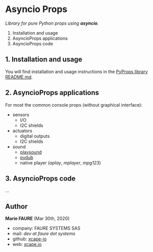 ﻿# Asyncio Props
*Library for pure Python props using **asyncio**.*

1. Installation and usage
2. AsyncioProps applications
3. AsyncioProps code


## 1. Installation and usage
You will find installation and usage instructions in the [PyProps library README.md](../README.md).


## 2. AsyncioProps applications
For most the common console props (without graphical interface):
* sensors
    * I/O
    * I2C shields
* actuators
    * digital outputs
    * I2C shields
* sound
    * <a href="https://pypi.org/project/playsound/" target="_blank">playsound</a>
    * <a href="https://pypi.org/project/pydub/" target="_blank">pydub</a>
    * native player (_aplay_, _mplayer_, _mpg123_)

## 3. AsyncioProps code
...



## Author

**Marie FAURE** (Mar 30th, 2020)
* company: FAURE SYSTEMS SAS
* mail: *dev at faure dot systems*
* github: <a href="https://github.com/xcape-io?tab=repositories" target="_blank">xcape-io</a>
* web: <a href="https://xcape.io/" target="_blank">xcape.io</a>